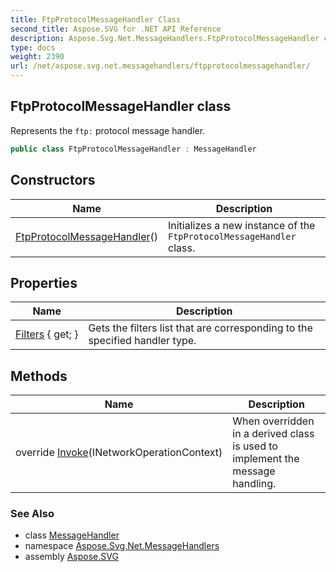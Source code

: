 ```yaml
---
title: FtpProtocolMessageHandler Class
second_title: Aspose.SVG for .NET API Reference
description: Aspose.Svg.Net.MessageHandlers.FtpProtocolMessageHandler class. Represents the ftp protocol message handler
type: docs
weight: 2390
url: /net/aspose.svg.net.messagehandlers/ftpprotocolmessagehandler/
---
```

## FtpProtocolMessageHandler class

Represents the `ftp:` protocol message handler.

```csharp
public class FtpProtocolMessageHandler : MessageHandler
```

## Constructors

| Name | Description |
| --- | --- |
| [FtpProtocolMessageHandler](ftpprotocolmessagehandler/)() | Initializes a new instance of the `FtpProtocolMessageHandler` class. |

## Properties

| Name | Description |
| --- | --- |
| [Filters](../../aspose.svg.net/messagehandler/filters/) { get; } | Gets the filters list that are corresponding to the specified handler type. |

## Methods

| Name | Description |
| --- | --- |
| override [Invoke](../../aspose.svg.net.messagehandlers/ftpprotocolmessagehandler/invoke/)(INetworkOperationContext) | When overridden in a derived class is used to implement the message handling. |

### See Also

* class [MessageHandler](../../aspose.svg.net/messagehandler/)
* namespace [Aspose.Svg.Net.MessageHandlers](../../aspose.svg.net.messagehandlers/)
* assembly [Aspose.SVG](../../)
